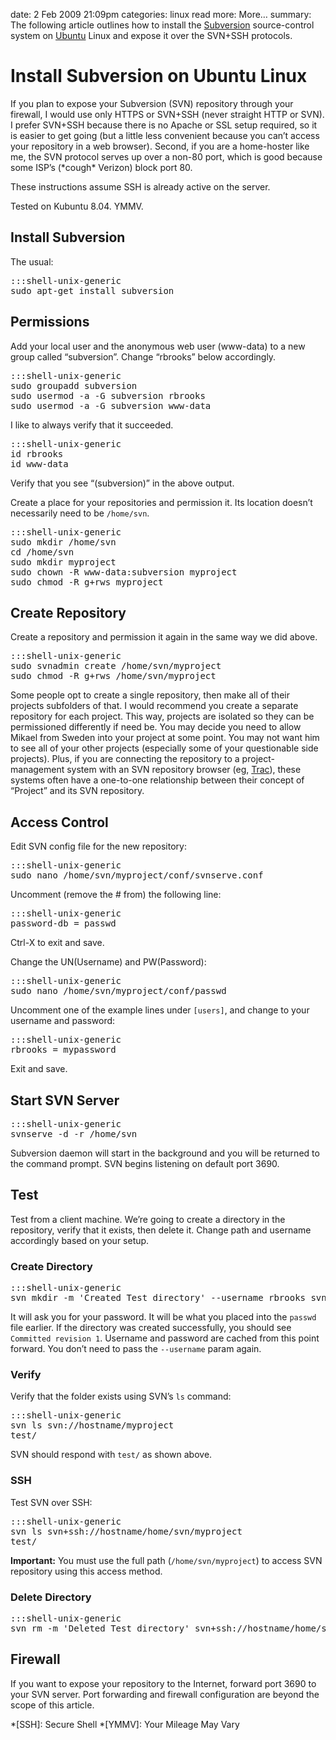 date: 2 Feb 2009 21:09pm
categories: linux
read more: More&#8230;
summary: The following article outlines how to install the [Subversion](http://subversion.tigris.org/) source-control system on [Ubuntu](http://www.ubuntu.com/) Linux and expose it over the SVN+SSH protocols.

# Install Subversion on Ubuntu Linux

If you plan to expose your Subversion (SVN) repository through your firewall, I would use only HTTPS or SVN+SSH (never straight HTTP or SVN).  I prefer SVN+SSH because there is no Apache or SSL setup required, so it is easier to get going (but a little less convenient because you can&#8217;t access your repository in a web browser). Second, if you are a home-hoster like me, the SVN protocol serves up over a non-80 port, which is good because some ISP&#8217;s (\*cough\* Verizon) block port 80.

These instructions assume SSH is already active on the server.

Tested on Kubuntu 8.04. YMMV.

## Install Subversion

The usual:

<pre>:::shell-unix-generic
sudo apt-get install subversion
</pre>

## Permissions

Add your local user and the anonymous web user (www-data) to a new group called &#8220;subversion&#8221;.  Change &#8220;rbrooks&#8221; below accordingly.

<pre>:::shell-unix-generic
sudo groupadd subversion
sudo usermod -a -G subversion rbrooks
sudo usermod -a -G subversion www-data
</pre>

I like to always verify that it succeeded.

<pre>:::shell-unix-generic
id rbrooks
id www-data
</pre>

Verify that you see &#8220;(subversion)&#8221; in the above output.

Create a place for your repositories and permission it.  Its location doesn&#8217;t necessarily need to be `/home/svn`.

<pre>:::shell-unix-generic
sudo mkdir /home/svn
cd /home/svn
sudo mkdir myproject
sudo chown -R www-data:subversion myproject
sudo chmod -R g+rws myproject
</pre>

## Create Repository

Create a repository and permission it again in the same way we did above.

<pre>:::shell-unix-generic
sudo svnadmin create /home/svn/myproject
sudo chmod -R g+rws /home/svn/myproject
</pre>

Some people opt to create a single repository, then make all of their projects subfolders of that.  I would recommend you create a separate repository for each project.  This way, projects are isolated so they can be permissioned differently if need be.  You may decide you need to allow Mikael from Sweden into your project at some point.  You may not want him to see all of your other projects (especially some of your questionable side projects).  Plus, if you are connecting the repository to a project-management system with an SVN repository browser (eg, [Trac](http://trac.edgewall.org/)), these systems often have a one-to-one relationship between their concept of &#8220;Project&#8221; and its SVN repository.

## Access Control

Edit SVN config file for the new repository:

<pre>:::shell-unix-generic
sudo nano /home/svn/myproject/conf/svnserve.conf
</pre>

Uncomment (remove the # from) the following line:

<pre>:::shell-unix-generic
password-db = passwd
</pre>

Ctrl-X to exit and save.

Change the UN(Username) and PW(Password):

<pre>:::shell-unix-generic
sudo nano /home/svn/myproject/conf/passwd
</pre>

Uncomment one of the example lines under `[users]`, and change to your username and password:

<pre>:::shell-unix-generic
rbrooks = mypassword
</pre>

Exit and save.

## Start SVN Server

<pre>:::shell-unix-generic
svnserve -d -r /home/svn
</pre>

Subversion daemon will start in the background and you will be returned to the command prompt. SVN begins listening on default port 3690.

## Test

Test from a client machine.  We&#8217;re going to create a directory in the repository, verify that it exists, then delete it.  Change path and username accordingly based on your setup.

### Create Directory

<pre>:::shell-unix-generic
svn mkdir -m 'Created Test directory' --username rbrooks svn://hostname/myproject/test
</pre>

It will ask you for your password.  It will be what you placed into the `passwd` file earlier.  If the directory was created successfully, you should see `Committed revision 1`.  Username and password are cached from this point forward.  You don&#8217;t need to pass the `--username` param again.

### Verify

Verify that the folder exists using SVN&#8217;s `ls` command:

<pre>:::shell-unix-generic
svn ls svn://hostname/myproject
test/
</pre>

SVN should respond with `test/` as shown above.

### SSH

Test SVN over SSH:

<pre>:::shell-unix-generic
svn ls svn+ssh://hostname/home/svn/myproject
test/
</pre>

**Important:** You must use the full path (`/home/svn/myproject`) to access SVN repository using this access method.

### Delete Directory

<pre>:::shell-unix-generic
svn rm -m 'Deleted Test directory' svn+ssh://hostname/home/svn/myproject/test
</pre>

## Firewall

If you want to expose your repository to the Internet, forward port 3690 to your SVN server.  Port forwarding and firewall configuration are beyond the scope of this article.

*[SSH]: Secure Shell
*[YMMV]: Your Mileage May Vary